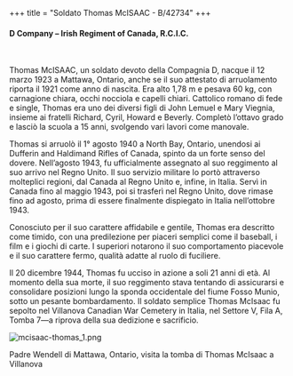 +++
title = "Soldato Thomas McISAAC - B/42734"
+++

#### D Company – Irish Regiment of Canada, R.C.I.C.
<br>


Thomas McISAAC, un soldato devoto della Compagnia D, nacque il 12 marzo 1923 a Mattawa, Ontario, anche se il suo attestato di arruolamento riporta il 1921 come anno di nascita. Era alto 1,78 m e pesava 60 kg, con carnagione chiara, occhi nocciola e capelli chiari. 
Cattolico romano di fede e single, Thomas era uno dei diversi figli di John Lemuel e Mary Viegnia, insieme ai fratelli Richard, Cyril, Howard e Beverly. 
Completò l’ottavo grado e lasciò la scuola a 15 anni, svolgendo vari lavori come manovale.

Thomas si arruolò il 1° agosto 1940 a North Bay, Ontario, unendosi ai Dufferin and Haldimand Rifles of Canada, spinto da un forte senso del dovere. Nell’agosto 1943, fu ufficialmente assegnato al suo reggimento al suo arrivo nel Regno Unito. 
Il suo servizio militare lo portò attraverso molteplici regioni, dal Canada al Regno Unito e, infine, in Italia. Servì in Canada fino al maggio 1943, poi si trasferì nel Regno Unito, dove rimase fino ad agosto, prima di essere finalmente dispiegato in Italia nell’ottobre 1943.

Conosciuto per il suo carattere affidabile e gentile, Thomas era descritto come timido, con una predilezione per piaceri semplici come il baseball, i film e i giochi di carte. I superiori notarono il suo comportamento piacevole e il suo carattere fermo, qualità adatte al ruolo di fuciliere.

Il 20 dicembre 1944, Thomas fu ucciso in azione a soli 21 anni di età. 
Al momento della sua morte, il suo reggimento stava tentando di assicurarsi e consolidare posizioni lungo la sponda occidentale del fiume Fosso Munio, sotto un pesante bombardamento. 
Il soldato semplice Thomas McIsaac fu sepolto nel Villanova Canadian War Cemetery in Italia, nel Settore V, Fila A, Tomba 7—a riprova della sua dedizione e sacrificio.

![mcisaac-thomas_1.png](/images/Soldiers/mcisaac-thomas_1.png)


Padre Wendell di Mattawa, Ontario, visita la tomba di Thomas McIsaac a Villanova
